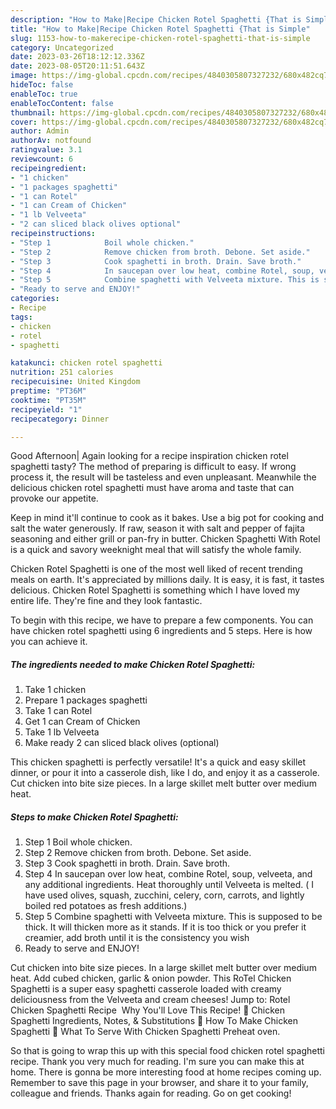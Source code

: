 ```yaml
---
description: "How to Make|Recipe Chicken Rotel Spaghetti {That is Simple"
title: "How to Make|Recipe Chicken Rotel Spaghetti {That is Simple"
slug: 1153-how-to-makerecipe-chicken-rotel-spaghetti-that-is-simple
category: Uncategorized
date: 2023-03-26T18:12:12.336Z
date: 2023-08-05T20:11:51.643Z
image: https://img-global.cpcdn.com/recipes/4840305807327232/680x482cq70/chicken-rotel-spaghetti-recipe-main-photo.jpg
hideToc: false
enableToc: true
enableTocContent: false
thumbnail: https://img-global.cpcdn.com/recipes/4840305807327232/680x482cq70/chicken-rotel-spaghetti-recipe-main-photo.jpg
cover: https://img-global.cpcdn.com/recipes/4840305807327232/680x482cq70/chicken-rotel-spaghetti-recipe-main-photo.jpg
author: Admin
authorAv: notfound
ratingvalue: 3.1
reviewcount: 6
recipeingredient:
- "1 chicken"
- "1 packages spaghetti"
- "1 can Rotel"
- "1 can Cream of Chicken"
- "1 lb Velveeta"
- "2 can sliced black olives optional"
recipeinstructions:
- "Step 1            Boil whole chicken."
- "Step 2            Remove chicken from broth. Debone. Set aside."
- "Step 3            Cook spaghetti in broth. Drain. Save broth."
- "Step 4            In saucepan over low heat, combine Rotel, soup, velveeta, and any additional ingredients. Heat thoroughly until Velveeta is melted. ( I have used olives, squash, zucchini, celery, corn, carrots, and lightly boiled red potatoes as fresh additions.)"
- "Step 5            Combine spaghetti with Velveeta mixture. This is supposed to be thick. It will thicken more as it stands. If it is too thick or you prefer it creamier, add broth until it is the consistency you wish"
- "Ready to serve and ENJOY!"
categories:
- Recipe
tags:
- chicken
- rotel
- spaghetti

katakunci: chicken rotel spaghetti 
nutrition: 251 calories
recipecuisine: United Kingdom
preptime: "PT36M"
cooktime: "PT35M"
recipeyield: "1"
recipecategory: Dinner

---
```



Good Afternoon| Again looking for a recipe inspiration chicken rotel spaghetti tasty? The method of preparing is difficult to easy. If wrong process it, the result will be tasteless and even unpleasant. Meanwhile the delicious chicken rotel spaghetti must have aroma and taste that can provoke our appetite.





Keep in mind it&#39;ll continue to cook as it bakes. Use a big pot for cooking and salt the water generously. If raw, season it with salt and pepper of fajita seasoning and either grill or pan-fry in butter. Chicken Spaghetti With Rotel is a quick and savory weeknight meal that will satisfy the whole family.

Chicken Rotel Spaghetti is one of the most well liked of recent trending meals on earth. It's appreciated by millions daily. It is easy, it is fast, it tastes delicious. Chicken Rotel Spaghetti is something which I have loved my entire life. They're fine and they look fantastic.


To begin with this recipe, we have to prepare a few components. You can have chicken rotel spaghetti using 6 ingredients and 5 steps. Here is how you can achieve it.

<!--inarticleads1-->

##### The ingredients needed to make Chicken Rotel Spaghetti:

1. Take 1 chicken
1. Prepare 1 packages spaghetti
1. Take 1 can Rotel
1. Get 1 can Cream of Chicken
1. Take 1 lb Velveeta
1. Make ready 2 can sliced black olives (optional)


This chicken spaghetti is perfectly versatile! It&#39;s a quick and easy skillet dinner, or pour it into a casserole dish, like I do, and enjoy it as a casserole. Cut chicken into bite size pieces. In a large skillet melt butter over medium heat. 

<!--inarticleads2-->

##### Steps to make Chicken Rotel Spaghetti:

1. Step 1            Boil whole chicken.
1. Step 2            Remove chicken from broth. Debone. Set aside.
1. Step 3            Cook spaghetti in broth. Drain. Save broth.
1. Step 4            In saucepan over low heat, combine Rotel, soup, velveeta, and any additional ingredients. Heat thoroughly until Velveeta is melted. ( I have used olives, squash, zucchini, celery, corn, carrots, and lightly boiled red potatoes as fresh additions.)
1. Step 5            Combine spaghetti with Velveeta mixture. This is supposed to be thick. It will thicken more as it stands. If it is too thick or you prefer it creamier, add broth until it is the consistency you wish
1. Ready to serve and ENJOY!

Cut chicken into bite size pieces. In a large skillet melt butter over medium heat. Add cubed chicken, garlic &amp; onion powder. This RoTel Chicken Spaghetti is a super easy spaghetti casserole loaded with creamy deliciousness from the Velveeta and cream cheeses! Jump to: Rotel Chicken Spaghetti Recipe ️ Why You&#39;ll Love This Recipe! 🥘 Chicken Spaghetti Ingredients, Notes, &amp; Substitutions 🔪 How To Make Chicken Spaghetti 🍴 What To Serve With Chicken Spaghetti Preheat oven. 

So that is going to wrap this up with this special food chicken rotel spaghetti recipe. Thank you very much for reading. I'm sure you can make this at home. There is gonna be more interesting food at home recipes coming up. Remember to save this page in your browser, and share it to your family, colleague and friends. Thanks again for reading. Go on get cooking!
